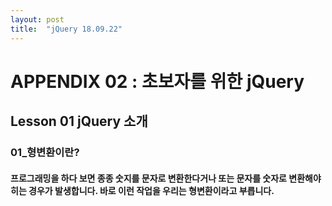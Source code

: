 ```yaml
---
layout: post
title:  "jQuery 18.09.22"
---
```


APPENDIX 02 : 초보자를 위한 jQuery 
=============

Lesson 01 jQuery 소개 
-------------

### 01_형변환이란?

#### 프로그래밍을 하다 보면 종종 숫지를 문자로 변환한다거나 또는 문자를 숫자로 변환해야 히는 경우가 발생합니다. 바로 이런 작업을 우리는 형변환이라고 부릅니다.

<pre><code></code></pre>
